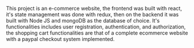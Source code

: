 This project is an e-commerce website, the frontend was  built with react, it's state management was done with redux, then on the backend it was built with Node JS and mongoDB as the database of choice. It's functionalities includes user registration, authentication, and authorization, the shopping cart functionalities are that of a complete ecommerce website with a paypal checkout system implemented. 
